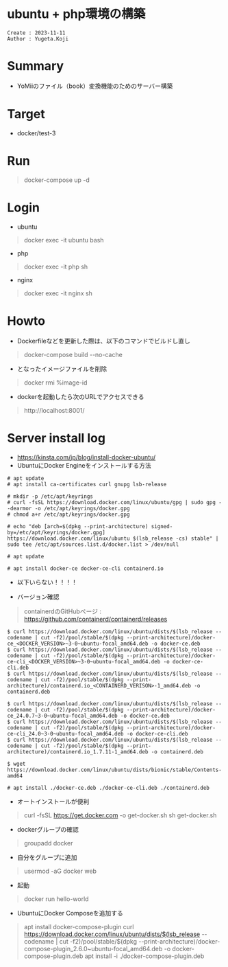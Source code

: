 ubuntu + php環境の構築
===
```
Create : 2023-11-11
Author : Yugeta.Koji
```

# Summary
- YoMiiのファイル（book）変換機能のためのサーバー構築

# Target
- docker/test-3

# Run
> docker-compose up -d

# Login
- ubuntu
> docker exec -it ubuntu bash

- php
> docker exec -it php sh

- nginx
> docker exec -it nginx sh

# Howto
- Dockerfileなどを更新した際は、以下のコマンドでビルドし直し
> docker-compose build --no-cache

- <none>となったイメージファイルを削除
> docker rmi %image-id

- dockerを起動したら次のURLでアクセスできる
> http://localhost:8001/


# Server install log
- https://kinsta.com/jp/blog/install-docker-ubuntu/
- UbuntuにDocker Engineをインストールする方法
```
# apt update
# apt install ca-certificates curl gnupg lsb-release

# mkdir -p /etc/apt/keyrings
# curl -fsSL https://download.docker.com/linux/ubuntu/gpg | sudo gpg --dearmor -o /etc/apt/keyrings/docker.gpg
# chmod a+r /etc/apt/keyrings/docker.gpg

# echo "deb [arch=$(dpkg --print-architecture) signed-by=/etc/apt/keyrings/docker.gpg] https://download.docker.com/linux/ubuntu $(lsb_release -cs) stable" | sudo tee /etc/apt/sources.list.d/docker.list > /dev/null

# apt update

# apt install docker-ce docker-ce-cli containerd.io
```

- 以下いらない！！！！


- バージョン確認
> containerdのGitHubページ : https://github.com/containerd/containerd/releases
```
$ curl https://download.docker.com/linux/ubuntu/dists/$(lsb_release --codename | cut -f2)/pool/stable/$(dpkg --print-architecture)/docker-ce_<DOCKER_VERSION>~3-0~ubuntu-focal_amd64.deb -o docker-ce.deb
$ curl https://download.docker.com/linux/ubuntu/dists/$(lsb_release --codename | cut -f2)/pool/stable/$(dpkg --print-architecture)/docker-ce-cli_<DOCKER_VERSION>~3-0~ubuntu-focal_amd64.deb -o docker-ce-cli.deb
$ curl https://download.docker.com/linux/ubuntu/dists/$(lsb_release --codename | cut -f2)/pool/stable/$(dpkg --print-architecture)/containerd.io_<CONTAINERD_VERISON>-1_amd64.deb -o containerd.deb
```
```
$ curl https://download.docker.com/linux/ubuntu/dists/$(lsb_release --codename | cut -f2)/pool/stable/$(dpkg --print-architecture)/docker-ce_24.0.7~3-0~ubuntu-focal_amd64.deb -o docker-ce.deb
$ curl https://download.docker.com/linux/ubuntu/dists/$(lsb_release --codename | cut -f2)/pool/stable/$(dpkg --print-architecture)/docker-ce-cli_24.0~3-0~ubuntu-focal_amd64.deb -o docker-ce-cli.deb
$ curl https://download.docker.com/linux/ubuntu/dists/$(lsb_release --codename | cut -f2)/pool/stable/$(dpkg --print-architecture)/containerd.io_1.7.11-1_amd64.deb -o containerd.deb

$ wget https://download.docker.com/linux/ubuntu/dists/bionic/stable/Contents-amd64

```

```
# apt install ./docker-ce.deb ./docker-ce-cli.deb ./containerd.deb
```

- オートインストールが便利
> curl -fsSL https://get.docker.com -o get-docker.sh
> sh get-docker.sh

- dockerグループの確認
> groupadd docker
- 自分をグループに追加
> usermod -aG docker web

- 起動
> docker run hello-world


- UbuntuにDocker Composeを追加する
> apt install docker-compose-plugin
> curl https://download.docker.com/linux/ubuntu/dists/$(lsb_release --codename | cut -f2)/pool/stable/$(dpkg --print-architecture)/docker-compose-plugin_2.6.0~ubuntu-focal_amd64.deb -o docker-compose-plugin.deb
> apt install -i ./docker-compose-plugin.deb

